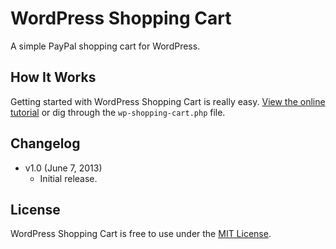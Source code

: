 # WordPress Shopping Cart
A simple PayPal shopping cart for WordPress.

## How It Works
Getting started with WordPress Shopping Cart is really easy. [View the online tutorial](http://cferdinandi.github.io/wp-shopping-cart/) or dig through the `wp-shopping-cart.php` file.

## Changelog
* v1.0 (June 7, 2013)
  * Initial release.

## License
WordPress Shopping Cart is free to use under the [MIT License](http://gomakethings.com/mit/).
